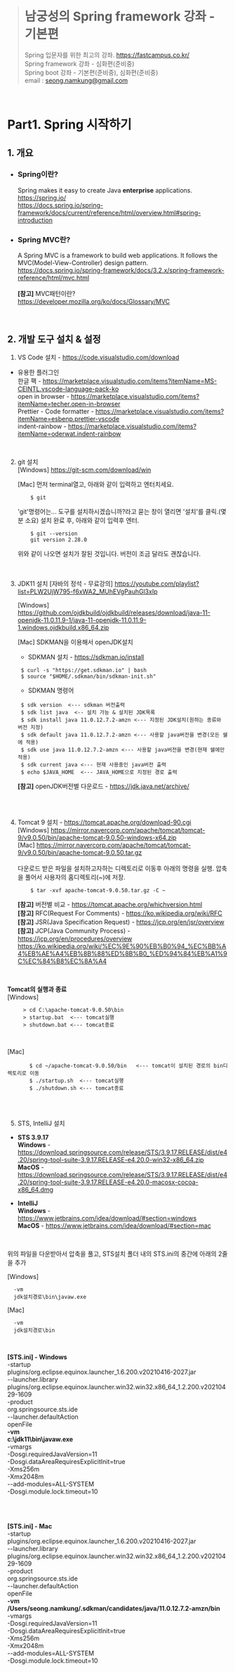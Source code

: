 > # 남궁성의 Spring framework 강좌 - 기본편
> Spring 입문자를 위한 최고의 강좌.  https://fastcampus.co.kr/                
> Spring framework 강좌 - 심화편(준비중)  
> Spring boot 강좌 - 기본편(준비중), 심화편(준비중)  
> email : seong.namkung@gmail.com    
<br>

# Part1. Spring 시작하기
## 1. 개요    
  - ### Spring이란?  
    Spring makes it easy to create Java **enterprise** applications.  
    https://spring.io/  
    https://docs.spring.io/spring-framework/docs/current/reference/html/overview.html#spring-introduction  
  - ### Spring MVC란?  
    A Spring MVC is a framework to build web applications. It follows the MVC(Model-View-Controller) design pattern.
    https://docs.spring.io/spring-framework/docs/3.2.x/spring-framework-reference/html/mvc.html  
    <br>
    **[참고]** MVC패턴이란? https://developer.mozilla.org/ko/docs/Glossary/MVC  
<br>

## 2. 개발 도구 설치 & 설정  

1. VS Code 설치 - https://code.visualstudio.com/download  
  - 유용한 플러그인  
  한글 팩 - https://marketplace.visualstudio.com/items?itemName=MS-CEINTL.vscode-language-pack-ko  
  open in browser - https://marketplace.visualstudio.com/items?itemName=techer.open-in-browser  
  Prettier - Code formatter - https://marketplace.visualstudio.com/items?itemName=esbenp.prettier-vscode  
  indent-rainbow - https://marketplace.visualstudio.com/items?itemName=oderwat.indent-rainbow  
<br>

2. git 설치  
    [Windows] https://git-scm.com/download/win      
  
    [Mac] 먼저 terminal열고, 아래와 같이 입력하고 엔터치세요.   

           $ git
           
     'git'명령어는... 도구를 설치하시겠습니까?라고 묻는 창이 열리면 '설치'를 클릭.(몇분 소요) 설치 완료 후, 아래와 같이 입력후 엔터.
           
           $ git --version  
           git version 2.28.0  

    위와 같이 나오면 설치가 잘된 것입니다. 버전이 조금 달라도 괜찮습니다.  
    <br>
    <br>

3. JDK11 설치
    [자바의 정석 - 무료강의] https://youtube.com/playlist?list=PLW2UjW795-f6xWA2_MUhEVgPauhGl3xIp

    [Windows] https://github.com/ojdkbuild/ojdkbuild/releases/download/java-11-openjdk-11.0.11.9-1/java-11-openjdk-11.0.11.9-1.windows.ojdkbuild.x86_64.zip

    [Mac] SDKMAN을 이용해서 openJDK설치

   - SDKMAN 설치 - https://sdkman.io/install  

   ```
    $ curl -s "https://get.sdkman.io" | bash
    $ source "$HOME/.sdkman/bin/sdkman-init.sh"    
   ```

   - SDKMAN 명령어  
   ```
    $ sdk version  <--- sdkman 버전출력  
    $ sdk list java  <-- 설치 가능 & 설치된 JDK목록  
    $ sdk install java 11.0.12.7.2-amzn <--- 지정된 JDK설치(원하는 종류와 버전 지정)  
    $ sdk default java 11.0.12.7.2-amzn <--- 사용할 java버전을 변경(모든 쉘에 적용)
    $ sdk use java 11.0.12.7.2-amzn <--- 사용할 java버전을 변경(현재 쉘에만 적용)  
    $ sdk current java <--- 현재 사용중인 java버전 출력  
    $ echo $JAVA_HOME  <--- JAVA_HOME으로 지정된 경로 출력
   ```
   **[참고]** openJDK버전별 다운로드 - https://jdk.java.net/archive/
<br>
<br>

4. Tomcat 9 설치 - https://tomcat.apache.org/download-90.cgi  
  [Windows] https://mirror.navercorp.com/apache/tomcat/tomcat-9/v9.0.50/bin/apache-tomcat-9.0.50-windows-x64.zip  
  [Mac] https://mirror.navercorp.com/apache/tomcat/tomcat-9/v9.0.50/bin/apache-tomcat-9.0.50.tar.gz  
        <br>
    다운로드 받은 파일을 설치하고자하는 디렉토리로 이동후 아래의 명령을 실행. 압축을 풀어서 사용자의 홈디렉토리(~)에 저장.  

    ```
        $ tar -xvf apache-tomcat-9.0.50.tar.gz -C ~  
    ```

   **[참고]** 버전별 비교 - https://tomcat.apache.org/whichversion.html  
   **[참고]** RFC(Request For Comments) - https://ko.wikipedia.org/wiki/RFC  
   **[참고]** JSR(Java Specification Request) - https://jcp.org/en/jsr/overview  
   **[참고]** JCP(Java Community Process) - https://jcp.org/en/procedures/overview  
              https://ko.wikipedia.org/wiki/%EC%9E%90%EB%B0%94_%EC%BB%A4%EB%AE%A4%EB%8B%88%ED%8B%B0_%ED%94%84%EB%A1%9C%EC%84%B8%EC%8A%A4  
  <br>
    
   **Tomcat의 실행과 종료**  
       [Windows]  


   ```
        > cd C:\apache-tomcat-9.0.50\bin
        > startup.bat  <--- tomcat실행  
        > shutdown.bat <--- tomcat종료  
   ```  
 <br>
 
   [Mac]
 
 ```
        $ cd ~/apache-tomcat-9.0.50/bin   <--- tomcat이 설치된 경로의 bin디렉토리로 이동
        $ ./startup.sh  <--- tomcat실행  
        $ ./shutdown.sh <--- tomcat종료   
   ```
  <br>  
  <br>  
  
5. STS, IntelliJ 설치   
- **STS 3.9.17**  
**Windows** - https://download.springsource.com/release/STS/3.9.17.RELEASE/dist/e4.20/spring-tool-suite-3.9.17.RELEASE-e4.20.0-win32-x86_64.zip  
**MacOS** - https://download.springsource.com/release/STS/3.9.17.RELEASE/dist/e4.20/spring-tool-suite-3.9.17.RELEASE-e4.20.0-macosx-cocoa-x86_64.dmg  

- **IntelliJ**   
**Windows** - https://www.jetbrains.com/idea/download/#section=windows  
**MacOS** - https://www.jetbrains.com/idea/download/#section=mac  
<br>

위의 파일을 다운받아서 압축을 풀고, STS설치 폴더 내의 STS.ini의 중간에 아래의 2줄을 추가

[Windows]
```
  -vm  
  jdk설치경로\bin\javaw.exe  
``` 

[Mac]
```
  -vm  
  jdk설치경로\bin  
```  
  <BR>
    
**[STS.ini] - Windows**    
-startup  
plugins/org.eclipse.equinox.launcher_1.6.200.v20210416-2027.jar  
--launcher.library  
plugins/org.eclipse.equinox.launcher.win32.win32.x86_64_1.2.200.v20210429-1609  
-product  
org.springsource.sts.ide  
--launcher.defaultAction  
openFile  
**-vm**  
**c:\jdk11\bin\javaw.exe**  
-vmargs  
-Dosgi.requiredJavaVersion=11  
-Dosgi.dataAreaRequiresExplicitInit=true  
-Xms256m  
-Xmx2048m  
--add-modules=ALL-SYSTEM  
-Dosgi.module.lock.timeout=10  
  
<br>
<br>  
  
**[STS.ini] - Mac**    
-startup  
plugins/org.eclipse.equinox.launcher_1.6.200.v20210416-2027.jar  
--launcher.library  
plugins/org.eclipse.equinox.launcher.win32.win32.x86_64_1.2.200.v20210429-1609  
-product  
org.springsource.sts.ide  
--launcher.defaultAction  
openFile  
**-vm**  
**/Users/seong.namkung/.sdkman/candidates/java/11.0.12.7.2-amzn/bin**  
-vmargs  
-Dosgi.requiredJavaVersion=11  
-Dosgi.dataAreaRequiresExplicitInit=true  
-Xms256m  
-Xmx2048m  
--add-modules=ALL-SYSTEM  
-Dosgi.module.lock.timeout=10  
      
      
  

